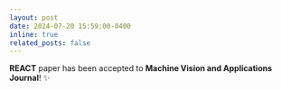 ```yaml
---
layout: post
date: 2024-07-20 15:59:00-0400
inline: true
related_posts: false
---
```


<b>REACT</b> paper has been accepted to <strong>Machine Vision and Applications Journal</strong>! :sparkles: